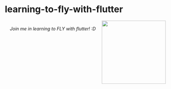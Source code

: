 # learning-to-fly-with-flutter
<center>
<img align= "right" src="https://www.pokemon.com/static-assets/content-assets/cms2/img/pokedex/full/025.png" width = auto, height = 200px>
<br>
 <em>Join me in learning to FLY with flutter! :D</em>
</center>
